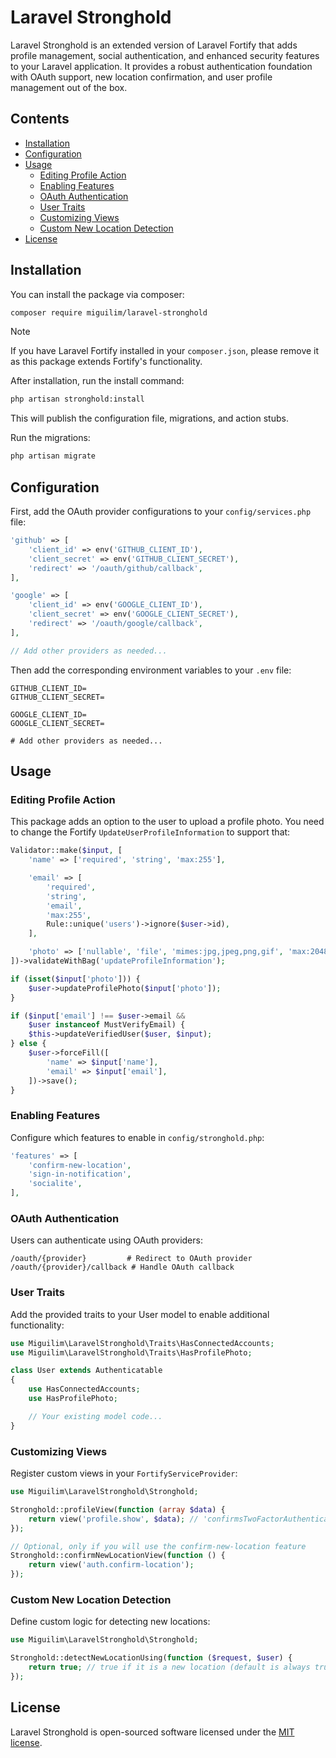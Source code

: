 # Laravel Stronghold

Laravel Stronghold is an extended version of Laravel Fortify that adds profile management, social authentication, and enhanced security features to your Laravel application. It provides a robust authentication foundation with OAuth support, new location confirmation, and user profile management out of the box.

## Contents

- [Installation](#installation)
- [Configuration](#configuration)
- [Usage](#usage)
  - [Editing Profile Action](#editing-profile-action)
  - [Enabling Features](#enabling-features)
  - [OAuth Authentication](#oauth-authentication)
  - [User Traits](#user-traits)
  - [Customizing Views](#customizing-views)
  - [Custom New Location Detection](#custom-new-location-detection)
- [License](#license)

## Installation

You can install the package via composer:

```sh
composer require miguilim/laravel-stronghold
```
> [!NOTE]
> If you have Laravel Fortify installed in your `composer.json`, please remove it as this package extends Fortify's functionality.

After installation, run the install command:

```sh
php artisan stronghold:install
```

This will publish the configuration file, migrations, and action stubs.

Run the migrations:

```sh
php artisan migrate
```

## Configuration

First, add the OAuth provider configurations to your `config/services.php` file:

```php
'github' => [
    'client_id' => env('GITHUB_CLIENT_ID'),
    'client_secret' => env('GITHUB_CLIENT_SECRET'),
    'redirect' => '/oauth/github/callback',
],

'google' => [
    'client_id' => env('GOOGLE_CLIENT_ID'),
    'client_secret' => env('GOOGLE_CLIENT_SECRET'),
    'redirect' => '/oauth/google/callback',
],

// Add other providers as needed...
```

Then add the corresponding environment variables to your `.env` file:

```env
GITHUB_CLIENT_ID=
GITHUB_CLIENT_SECRET=

GOOGLE_CLIENT_ID=
GOOGLE_CLIENT_SECRET=

# Add other providers as needed...
```

## Usage

### Editing Profile Action

This package adds an option to the user to upload a profile photo. You need to change the Fortify `UpdateUserProfileInformation` to support that:

```php
Validator::make($input, [
    'name' => ['required', 'string', 'max:255'],

    'email' => [
        'required',
        'string',
        'email',
        'max:255',
        Rule::unique('users')->ignore($user->id),
    ],

    'photo' => ['nullable', 'file', 'mimes:jpg,jpeg,png,gif', 'max:2048'],
])->validateWithBag('updateProfileInformation');

if (isset($input['photo'])) {
    $user->updateProfilePhoto($input['photo']);
}

if ($input['email'] !== $user->email &&
    $user instanceof MustVerifyEmail) {
    $this->updateVerifiedUser($user, $input);
} else {
    $user->forceFill([
        'name' => $input['name'],
        'email' => $input['email'],
    ])->save();
}
```

### Enabling Features

Configure which features to enable in `config/stronghold.php`:

```php
'features' => [
    'confirm-new-location',
    'sign-in-notification',
    'socialite',
],
```

### OAuth Authentication

Users can authenticate using OAuth providers:

```
/oauth/{provider}         # Redirect to OAuth provider
/oauth/{provider}/callback # Handle OAuth callback
```

### User Traits

Add the provided traits to your User model to enable additional functionality:

```php
use Miguilim\LaravelStronghold\Traits\HasConnectedAccounts;
use Miguilim\LaravelStronghold\Traits\HasProfilePhoto;

class User extends Authenticatable
{
    use HasConnectedAccounts;
    use HasProfilePhoto;

    // Your existing model code...
}
```

### Customizing Views

Register custom views in your `FortifyServiceProvider`:

```php
use Miguilim\LaravelStronghold\Stronghold;

Stronghold::profileView(function (array $data) {
    return view('profile.show', $data); // 'confirmsTwoFactorAuthentication', 'sessions', 'connectedAccounts'
});

// Optional, only if you will use the confirm-new-location feature
Stronghold::confirmNewLocationView(function () {
    return view('auth.confirm-location');
});
```

### Custom New Location Detection

Define custom logic for detecting new locations:

```php
use Miguilim\LaravelStronghold\Stronghold;

Stronghold::detectNewLocationUsing(function ($request, $user) {
    return true; // true if it is a new location (default is always true)
});
```

## License

Laravel Stronghold is open-sourced software licensed under the [MIT license](LICENSE).

